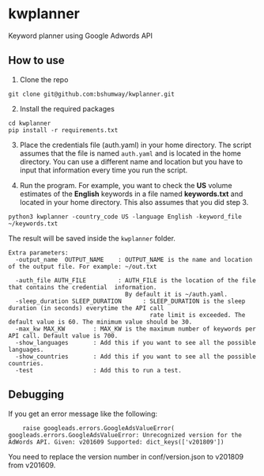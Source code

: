 # kwplanner
Keyword planner using Google Adwords API


## How to use
1) Clone the repo
```
git clone git@github.com:bshumway/kwplanner.git
```

2) Install the required packages
```
cd kwplanner
pip install -r requirements.txt
```

3) Place the credentials file (auth.yaml) in your home directory. The script assumes that the file is named ```auth.yaml``` and is located in the home directory. You can use a different name and location but you have to input that information every time you run the script.


4) Run the program. For example, you want to check the __US__ volume estimates of the __English__ keywords in a file named __keywords.txt__ and located in your home directory. This also assumes that you did step 3.
```
python3 kwplanner -country_code US -language English -keyword_file ~/keywords.txt 
```

The result will be saved inside the ```kwplanner``` folder.

```
Extra parameters:
  -output_name  OUTPUT_NAME    : OUTPUT_NAME is the name and location of the output file. For example: ~/out.txt

  -auth_file AUTH_FILE         : AUTH_FILE is the location of the file that contains the credential  information. 
                                 By default it is ~/auth.yaml.
  -sleep_duration SLEEP_DURATION      : SLEEP_DURATION is the sleep duration (in seconds) everytime the API call
                                        rate limit is exceeded. The default value is 60. The minimum value should be 30.
  -max_kw MAX_KW        : MAX_KW is the maximum number of keywords per API call. Default value is 700.
  -show_languages       : Add this if you want to see all the possible languages.
  -show_countries       : Add this if you want to see all the possible countries.
  -test                 : Add this to run a test.
```


## Debugging
If you get an error message like the following:
```
    raise googleads.errors.GoogleAdsValueError(
googleads.errors.GoogleAdsValueError: Unrecognized version for the AdWords API. Given: v201609 Supported: dict_keys(['v201809'])
```
You need to replace the version number in conf/version.json to v201809 from v201609. 

